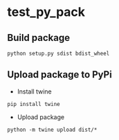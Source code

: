 # test_py_pack

## Build package

```shell
python setup.py sdist bdist_wheel
```

## Upload package to PyPi

- Install twine
```shell
pip install twine
```

- Upload package

```shell
python -m twine upload dist/*
```